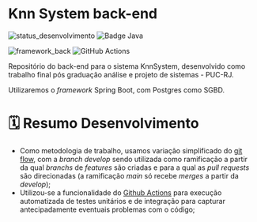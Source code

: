 Knn System back-end
=

![status_desenvolvimento](https://img.shields.io/static/v1?label=Status&message=Em%20Desenvolvimento&color=yellow&style=for-the-badge)
![Badge Java](https://img.shields.io/static/v1?label=Java&message=17&color=orange&style=for-the-badge&logo=java)

![framework_back](https://img.shields.io/badge/Spring_Boot-F2F4F9?style=for-the-badge&logo=spring-boot)
![GitHub Actions](https://img.shields.io/badge/github%20actions-%232671E5.svg?style=for-the-badge&logo=githubactions&logoColor=white)

Repositório do back-end para o sistema KnnSystem, desenvolvido como trabalho final pós graduação análise e projeto de sistemas - PUC-RJ.

Utilizaremos o *framework* Spring Boot, com Postgres como SGBD.

# 🗓️ Resumo Desenvolvimento

* Como metodologia de trabalho, usamos variação simplificado do [git flow](https://www.atlassian.com/br/git/tutorials/comparing-workflows/gitflow-workflow), com a *branch* *develop* sendo utilizada como ramificação a partir da qual *branchs* de *features* são criadas e para a qual as *pull requests* são direcionadas (a ramificação *main* só recebe *merges* a partir da *develop*);
* Utilizou-se a funcionalidade do [Github Actions](https://docs.github.com/pt/actions) para execução automatizada de testes unitários e de integração para capturar antecipadamente eventuais problemas com o código;